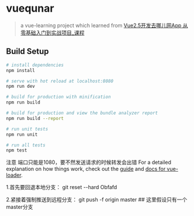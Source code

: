 # vuequnar

> a vue-learning project which learned from [Vue2.5开发去哪儿网App 从零基础入门到实战项目_课程  ](https://coding.imooc.com/learn/list/203.html)

## Build Setup

``` bash
# install dependencies
npm install

# serve with hot reload at localhost:8080
npm run dev

# build for production with minification
npm run build

# build for production and view the bundle analyzer report
npm run build --report

# run unit tests
npm run unit

# run all tests
npm test
```
注意 端口只能是1080，要不然发送请求的时候转发会出错
For a detailed explanation on how things work, check out the [guide](http://vuejs-templates.github.io/webpack/) and [docs for vue-loader](http://vuejs.github.io/vue-loader).

1.首先要回退本地分支：
git reset --hard Obfafd

2.紧接着强制推送到远程分支：
git push -f origin master ## 这里假设只有一个master分支
